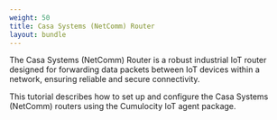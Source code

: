 ```yaml
---
weight: 50
title: Casa Systems (NetComm) Router
layout: bundle
---
```


The Casa Systems (NetComm) Router is a robust industrial IoT router designed for forwarding data packets between IoT devices within a network, ensuring reliable and secure connectivity.

This tutorial describes how to set up and configure the Casa Systems (NetComm) routers using the Cumulocity IoT agent package.

